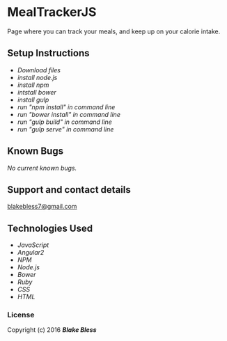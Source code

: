 # MealTrackerJS

Page where you can track your meals, and keep up on your calorie intake.

## Setup Instructions

* _Download files_
* _install node.js_
* _install npm_
* _intstall bower_
* _install gulp_
* _run "npm install" in command line_
* _run "bower install" in command line_
* _run "gulp build" in command line_
* _run "gulp serve" in command line_

## Known Bugs

_No current known bugs._

## Support and contact details

blakebless7@gmail.com

## Technologies Used

* _JavaScript_
* _Angular2_
* _NPM_
* _Node.js_
* _Bower_
* _Ruby_
* _CSS_
* _HTML_

### License

Copyright (c) 2016 **_Blake Bless_**
